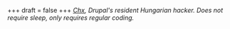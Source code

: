 
+++
draft = false
+++
_[Chx](http://www.drupal4hu.com/), Drupal's resident Hungarian hacker. Does not require sleep, only requires regular coding._
